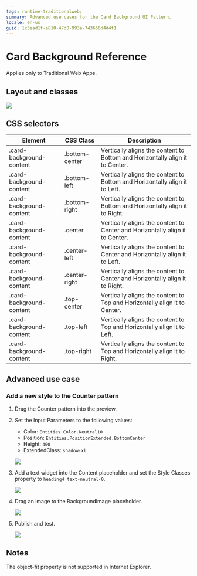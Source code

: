 ```yaml
---
tags: runtime-traditionalweb; 
summary: Advanced use cases for the Card Background UI Pattern.
locale: en-us
guid: 1c3ead1f-e810-47d0-993a-743656d4d4f1
---
```


# Card Background Reference

<div class="info" markdown="1">

Applies only to Traditional Web Apps.

</div>

## Layout and classes

![](<images/cardbackground-6-diag.png>)

## CSS selectors

| **Element** |  **CSS Class** |  **Description**  |
| ---|---|---
| .card-background-content | .bottom-center | Vertically aligns the content to Bottom and Horizontally align it to Center. |
| .card-background-content | .bottom-left |  Vertically aligns the content to Bottom and Horizontally align it to Left. |
| .card-background-content | .bottom-right |  Vertically aligns the content to Bottom and Horizontally align it to Right. |
| .card-background-content | .center |  Vertically aligns the content to Center and Horizontally align it to Center. |
| .card-background-content | .center-left |  Vertically aligns the content to Center and Horizontally align it to Left. |
| .card-background-content | .center-right |  Vertically aligns the content to Center and Horizontally align it to Right. |
| .card-background-content | .top-center | Vertically aligns the content to Top and Horizontally align it to Center. |
| .card-background-content | .top-left |  Vertically aligns the content to Top and Horizontally align it to Left. |
| .card-background-content | .top-right |  Vertically aligns the content to Top and Horizontally align it to Right. |

## Advanced use case

### Add a new style to the Counter pattern

1. Drag the Counter pattern into the preview.

1. Set the Input Parameters to the following values:
    - Color: `Entities.Color.Neutral10`
    - Position: `Entities.PositionExtended.BottomCenter`
    - Height: `400`
    - ExtendedClass: `shadow-xl`

    ![](<images/cardbackground-7-ss.png>)

1. Add a text widget into the Content placeholder and set the Style Classes property to `heading4 text-neutral-0`.

    ![](<images/cardbackground-8-ss.png>)

1. Drag an image to the BackgroundImage placeholder.

    ![](<images/cardbackground-9-ss.png>)

1. Publish and test.

    ![](<images/cardbackground-10-ss.png>)

## Notes

The object-fit property is not supported in Internet Explorer.


